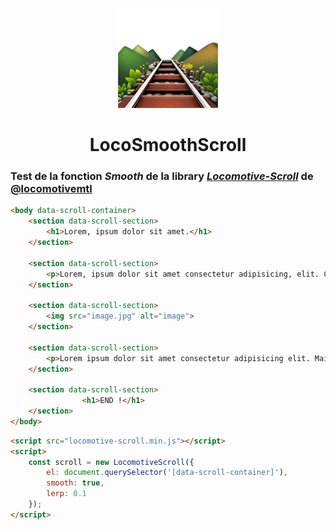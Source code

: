 <p align="center"><img src="logo.png"></p>

<h1 align="center">LocoSmoothScroll</h1>

### Test de la fonction ***Smooth*** de la library [***Locomotive-Scroll***](https://github.com/locomotivemtl/locomotive-scroll.git) de [@locomotivemtl](https://github.com/locomotivemtl)

```html
<body data-scroll-container>
	<section data-scroll-section>
		<h1>Lorem, ipsum dolor sit amet.</h1>
	</section>

	<section data-scroll-section>
		<p>Lorem, ipsum dolor sit amet consectetur adipisicing, elit. Consequatur...</p>	
	</section>

	<section data-scroll-section>
		<img src="image.jpg" alt="image">
	</section>

	<section data-scroll-section>
		<p>Lorem ipsum dolor sit amet consectetur adipisicing elit. Maiores ...</p>
	</section>

	<section data-scroll-section>
				<h1>END !</h1>
	</section>
</body>
```

```html
<script src="locomotive-scroll.min.js"></script>
<script>
    const scroll = new LocomotiveScroll({
	    el: document.querySelector('[data-scroll-container]'),
	    smooth: true,
	    lerp: 0.1
	});
</script>
```